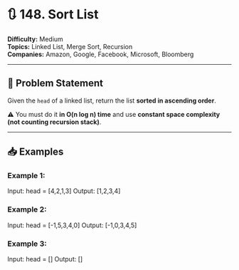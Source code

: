 # 🔃 148. Sort List

**Difficulty:** Medium  
**Topics:** Linked List, Merge Sort, Recursion  
**Companies:** Amazon, Google, Facebook, Microsoft, Bloomberg

---

## 📝 Problem Statement

Given the `head` of a linked list, return the list **sorted in ascending order**.

⚠️ You must do it **in O(n log n) time** and use **constant space complexity (not counting recursion stack)**.

---

## 📥 Examples

### Example 1:

Input: head = [4,2,1,3]
Output: [1,2,3,4]


### Example 2:

Input: head = [-1,5,3,4,0]
Output: [-1,0,3,4,5]


### Example 3:

Input: head = []
Output: []